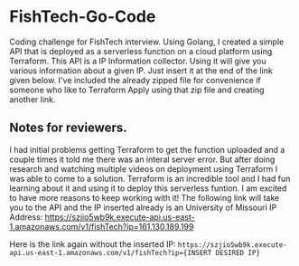 # FishTech-Go-Code
Coding challenge for FishTech interview. Using Golang, I created a simple API that is deployed as a serverless function on a cloud platform using Terraform.
This API is a IP Information collector. Using it will give you various information about a given IP. Just insert it at the end of the link given below.
I've included the already zipped file for convenience if someone who like to Terraform Apply using that zip file and creating another link.

## Notes for reviewers.
I had initial problems getting Terraform to get the function uploaded and a couple times it told me there was an interal server error. But after doing research
and watching multiple videos on deployment using Terraform I was able to come to a solution. Terraform is an incredible tool and I had fun learning about it
and using it to deploy this serverless funtion. I am excited to have more reasons to keep working with it! The following link will take you to the API
and the IP inserted already is an University of Missouri IP Address: https://szjio5wb9k.execute-api.us-east-1.amazonaws.com/v1/fishTech?ip=161.130.189.199

Here is the link again without the inserted IP: `https://szjio5wb9k.execute-api.us-east-1.amazonaws.com/v1/fishTech?ip={INSERT DESIRED IP}`
